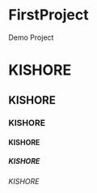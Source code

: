 # FirstProject
Demo Project

# KISHORE
## KISHORE
### KISHORE
#### KISHORE
##### KISHORE
###### KISHORE
